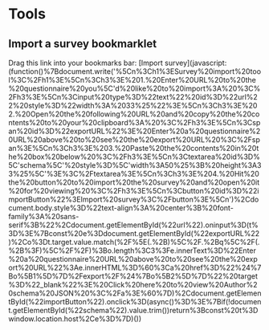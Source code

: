 # Tools

## Import a survey bookmarklet

Drag this link into your bookmarks bar: [Import survey](javascript:(function()%7Bdocument.write('%5Cn%3Ch1%3ESurvey%20import%20tool%3C%2Fh1%3E%5Cn%3Ch3%3E%201.%20Enter%20URL%20to%20the%20questionnaire%20you%5C'd%20like%20to%20import%3A%20%3C%2Fh3%3E%5Cn%3Cinput%20type%3D%22text%22%20id%3D%22url%22%20style%3D%22width%3A%2033%25%22%3E%5Cn%3Ch3%3E%202.%20Open%20the%20following%20URL%20and%20copy%20the%20contents%20to%20your%20clipboard%3A%20%3C%2Fh3%3E%5Cn%3Cspan%20id%3D%22exportURL%22%3E%20Enter%20a%20questionnaire%20URL%20above%20to%20see%20the%20export%20URL%20%3C%2Fspan%3E%5Cn%3Ch3%3E%203.%20Paste%20the%20contents%20in%20the%20box%20below%20%3C%2Fh3%3E%5Cn%3Ctextarea%20id%3D%5C'schema%5C'%20style%3D%5C'width%3A50%25%3B%20height%3A33%25%5C'%3E%3C%2Ftextarea%3E%5Cn%3Ch3%3E%204.%20Hit%20the%20button%20to%20import%20the%20survey%20and%20open%20it%20for%20viewing%20%3C%2Fh3%3E%5Cn%3Cbutton%20id%3D%22importButton%22%3EImport%20survey%3C%2Fbutton%3E%5Cn')%2Cdocument.body.style%3D%22text-align%3A%20center%3B%20font-family%3A%20sans-serif%3B%22%2Cdocument.getElementById(%22url%22).oninput%3D(t%3D%3E%7Bconst%20e%3Ddocument.getElementById(%22exportURL%22)%2Co%3Dt.target.value.match(%2F%5E(.%2B)%5C%2F.%2Bq%5C%2F(.%2B%3F)%5C%2F%2F)%3Bo.length%3C3%3Fe.innerText%3D%22Enter%20a%20questionnaire%20URL%20above%20to%20see%20the%20export%20URL%22%3Ae.innerHTML%3D%60%3Ca%20href%3D%22%24%7Bo%5B1%5D%7D%2Fexport%2F%24%7Bo%5B2%5D%7D%22%20target%3D%22_blank%22%3E%20Click%20here%20to%20view%20Author%20schema%20JSON%20%3C%2Fa%3E%60%7D)%2Cdocument.getElementById(%22importButton%22).onclick%3D(async()%3D%3E%7Bif(!document.getElementById(%22schema%22).value.trim())return%3Bconst%20t%3Dwindow.location.host%2Ce%3D%7D)())

